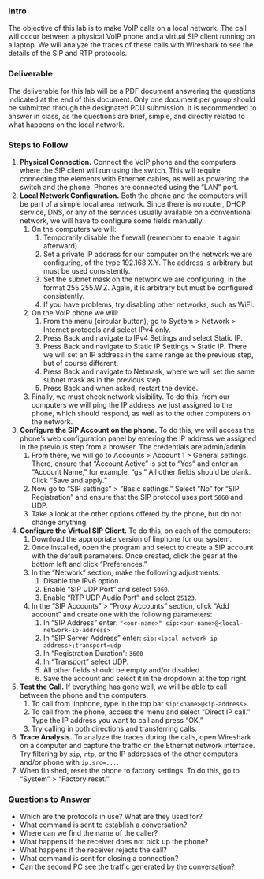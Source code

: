 ### Intro

The objective of this lab is to make VoIP calls on a local network. The call will occur between a physical VoIP phone and a virtual SIP client running on a laptop. We will analyze the traces of these calls with Wireshark to see the details of the SIP and RTP protocols.

### Deliverable

The deliverable for this lab will be a PDF document answering the questions indicated at the end of this document. Only one document per group should be submitted through the designated PDU submission. It is recommended to answer in class, as the questions are brief, simple, and directly related to what happens on the local network.

### Steps to Follow

1. **Physical Connection.** Connect the VoIP phone and the computers where the SIP client will run using the switch. This will require connecting the elements with Ethernet cables, as well as powering the switch and the phone. Phones are connected using the “LAN” port.
2. **Local Network Configuration.** Both the phone and the computers will be part of a simple local area network. Since there is no router, DHCP service, DNS, or any of the services usually available on a conventional network, we will have to configure some fields manually.
    1. On the computers we will:
        1. Temporarily disable the firewall (remember to enable it again afterward).
        2. Set a private IP address for our computer on the network we are configuring, of the type 192.168.X.Y. The address is arbitrary but must be used consistently.
        3. Set the subnet mask on the network we are configuring, in the format 255.255.W.Z. Again, it is arbitrary but must be configured consistently.
        4. If you have problems, try disabling other networks, such as WiFi.
    2. On the VoIP phone we will:
        1. From the menu (circular button), go to System > Network > Internet protocols and select IPv4 only.
        2. Press Back and navigate to IPv4 Settings and select Static IP.
        3. Press Back and navigate to Static IP Settings > Static IP. There we will set an IP address in the same range as the previous step, but of course different.
        4. Press Back and navigate to Netmask, where we will set the same subnet mask as in the previous step.
        5. Press Back and when asked, restart the device.
    3. Finally, we must check network visibility. To do this, from our computers we will ping the IP address we just assigned to the phone, which should respond, as well as to the other computers on the network.
3. **Configure the SIP Account** **on the phone.** To do this, we will access the phone’s web configuration panel by entering the IP address we assigned in the previous step from a browser. The credentials are admin/admin.
    1. From there, we will go to Accounts > Account 1 > General settings. There, ensure that “Account Active” is set to “Yes” and enter an “Account Name,” for example, “gs.” All other fields should be blank. Click “Save and apply.”
    2. Now go to “SIP settings” > “Basic settings.” Select “No” for “SIP Registration” and ensure that the SIP protocol uses port `5060` and UDP.
    3. Take a look at the other options offered by the phone, but do not change anything.
4. **Configure the Virtual SIP Client.** To do this, on each of the computers:
    1. Download the appropriate version of linphone for our system.
    2. Once installed, open the program and select to create a SIP account with the default parameters. Once created, click the gear at the bottom left and click “Preferences.”
    3. In the “Network” section, make the following adjustments:
        1. Disable the IPv6 option.
        2. Enable “SIP UDP Port” and select `5060`.
        3. Enable “RTP UDP Audio Port” and select `25123`.
    4. In the “SIP Accounts” > “Proxy Accounts” section, click “Add account” and create one with the following parameters:
        1. In “SIP Address” enter: `"<our-name>" sip:<our-name>@<local-network-ip-address>`
        2. In “SIP Server Address” enter: `sip:<local-network-ip-address>;transport=udp`
        3. In “Registration Duration”: `3600`
        4. In “Transport” select UDP.
        5. All other fields should be empty and/or disabled.
        6. Save the account and select it in the dropdown at the top right.
5. **Test the Call.** If everything has gone well, we will be able to call between the phone and the computers.
    1. To call from linphone, type in the top bar `sip:<name>@<ip-address>`.
    2. To call from the phone, access the menu and select “Direct IP call.” Type the IP address you want to call and press “OK.”
    3. Try calling in both directions and transferring calls.
6. **Trace Analysis.** To analyze the traces during the calls, open Wireshark on a computer and capture the traffic on the Ethernet network interface. Try filtering by `sip`, `rtp`, or the IP addresses of the other computers and/or phone with `ip.src=...`.
7. When finished, reset the phone to factory settings. To do this, go to “System” > “Factory reset.”

### Questions to Answer

- Which are the protocols in use? What are they used for?
- What command is sent to establish a conversation?
- Where can we find the name of the caller?
- What happens if the receiver does not pick up the phone?
- What happens if the receiver rejects the call?
- What command is sent for closing a connection?
- Can the second PC see the traffic generated by the conversation?
